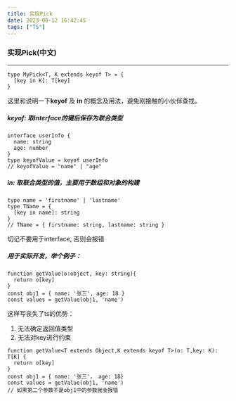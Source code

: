 ```yaml
---
title: 实现Pick
date: 2023-06-12 16:42:45
tags: ["TS"]
---
```


### 实现Pick(中文)

------



```tsx
type MyPick<T, K extends keyof T> = {
  [key in K]: T[key]
}
```

这里和说明一下**keyof** 及 **in** 的概念及用法，避免刚接触的小伙伴查找。

##### keyof: 取interface的键后保存为联合类型

```tsx
interface userInfo {
  name: string
  age: number
}
type keyofValue = keyof userInfo
// keyofValue = "name" | "age"
```

##### in: 取联合类型的值，主要用于数组和对象的构建

```tsx
type name = 'firstname' | 'lastname'
type TName = {
  [key in name]: string
}
// TName = { firstname: string, lastname: string }
```

切记不要用于interface, 否则会报错

##### 用于实际开发，举个例子：

```tsx
function getValue(o:object, key: string){
  return o[key]
}
const obj1 = { name: '张三', age: 18 }
const values = getValue(obj1, 'name')
```

这样写丧失了ts的优势：

1. 无法确定返回值类型
2. 无法对key进行约束

```tsx
function getValue<T extends Object,K extends keyof T>(o: T,key: K): T[K] {
  return o[key]
}
const obj1 = { name: '张三'， age: 18}
const values = getValue(obj1, 'name')
// 如果第二个参数不是obj1中的参数就会报错
```

